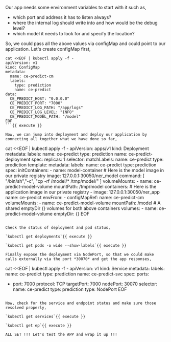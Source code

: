 Our app needs some environment variables to start with it such as,

* which port and address it has to listen always?
* where the internal log should write into and how would be the debug level?
* which model it needs to look for and specify the location?

So, we could pass all the above values via configMap and could point to our application. Let's create configMap first,

```
cat <<EOF | kubectl apply -f -
apiVersion: v1
kind: ConfigMap
metadata:
  name: ce-predict-cm
  labels:
    type: prediction
    name: ce-predict
data:
  CE_PREDICT_HOST: "0.0.0.0"
  CE_PREDICT_PORT: "7000"
  CE_PREDICT_LOG_PATH: "/app/logs"
  CE_PREDICT_LOG_LEVEL: "INFO"
  CE_PREDICT_MODEL_PATH: "/model"
EOF
```{{ execute }}

Now, we can jump into deployment and deploy our application by connecting all together what we have done so far,

```
cat <<EOF | kubectl apply -f -
apiVersion: apps/v1
kind: Deployment
metadata:
  labels:
      name: ce-predict
      type: prediction
  name: ce-predict-deployment
spec:
  replicas: 1
  selector:
    matchLabels:
      name: ce-predict
      type: prediction
  template:
    metadata:
      labels:
        name: ce-predict
        type: prediction
    spec:
      initContainers:
      - name: model-container
        # Here is the model image in our private registry
        image: 127.0.0.1:30050/ner_model
        command: [ "/bin/sh","-c", "cp -rf /model/* /tmp/model/" ]
        volumeMounts:
          - name: ce-predict-model-volume
            mountPath: /tmp/model
      containers:
        # Here is the application image in our private registry
      - image: 127.0.0.1:30050/ner_app
        name: ce-predict
        envFrom:
        - configMapRef:
            name: ce-predict-cm
        volumeMounts:
          - name: ce-predict-model-volume
            mountPath: /model
      # A shared emptyDir {} volumes for both above containers
      volumes:
        - name: ce-predict-model-volume
          emptyDir: {}
EOF
```{{ execute }}

Check the status of deployment and pod status,

`kubectl get deployments`{{ execute }}

`kubectl get pods -o wide --show-labels`{{ execute }}

Finally expose the deployment via NodePort, so that we could make calls externally via the port *30070* and get the app responses,

```
cat <<EOF | kubectl apply -f -
apiVersion: v1
kind: Service
metadata:
  labels:
    name: ce-predict
    type: prediction
  name: ce-predict-svc
spec:
  ports:
  - port: 7000
    protocol: TCP
    targetPort: 7000
    nodePort: 30070
  selector:
    name: ce-predict
    type: prediction
  type: NodePort
EOF
```{{ execute }}

Now, check for the service and endpoint status and make sure those resolved properly,

`kubectl get services`{{ execute }}

`kubectl get ep`{{ execute }}

ALL SET !!! Let's test the APP and wrap it up !!!